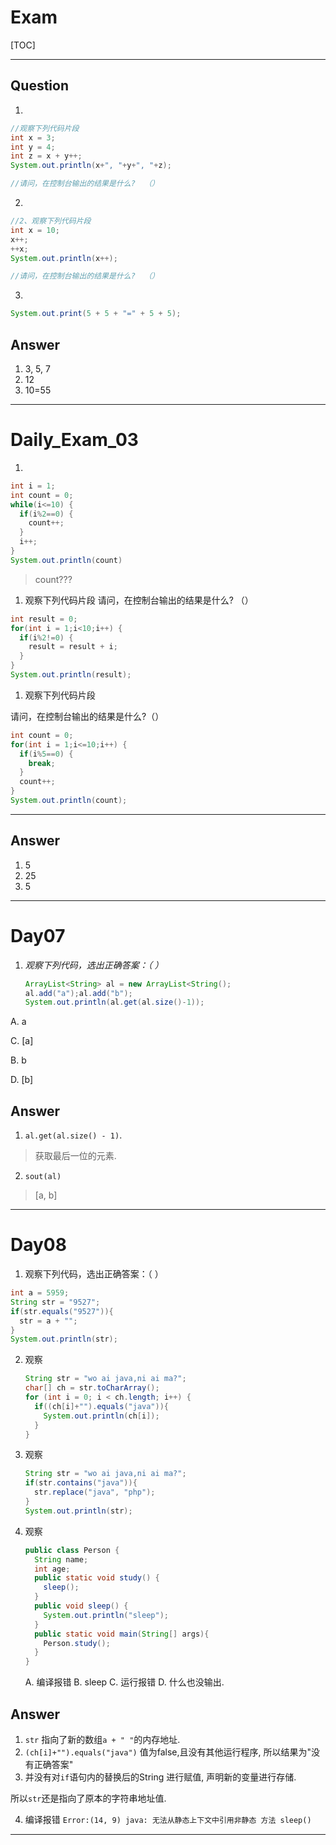 # Exam

[TOC]

____



## Question

1.

```java
//观察下列代码片段
int x = 3;
int y = 4;
int z = x + y++;
System.out.println(x+", "+y+", "+z);

//请问，在控制台输出的结果是什么?  （）

```

2.

```java
//2、观察下列代码片段
int x = 10;
x++;
++x;
System.out.println(x++);

//请问，在控制台输出的结果是什么?  （）

```



3.

```java
System.out.print(5 + 5 + "=" + 5 + 5);
```









































## Answer

1. 3, 5, 7
2. 12
3. 10=55

____



# Daily_Exam_03

1. 

```java 
int i = 1;
int count = 0;
while(i<=10) {
  if(i%2==0) {
    count++;
  }
  i++;
}
System.out.println(count)
```

> count???

1. 观察下列代码片段
   请问，在控制台输出的结果是什么? （）

```java
int result = 0;
for(int i = 1;i<10;i++) {
  if(i%2!=0) {
    result = result + i;
  }
}
System.out.println(result);

```

1. 观察下列代码片段

请问，在控制台输出的结果是什么?（）

```java
int count = 0;
for(int i = 1;i<=10;i++) {
  if(i%5==0) {
    break;
  }
  count++;
}
System.out.println(count);
```

------

























## Answer

1. 5
2. 25
3. 5



____



# Day07

1. *观察下列代码，选出正确答案：（ ）*

   ```java
   ArrayList<String> al = new ArrayList<String();
   al.add("a");al.add("b");
   System.out.println(al.get(al.size()-1)); 
   ```

A.   a

C.	[a]

B.	b

D.	[b]

















## Answer

1. `al.get(al.size() - 1)`.

> 获取最后一位的元素.

2. `sout(al)`

> [a, b]



____



# Day08

1.  观察下列代码，选出正确答案：（ ） 

   ```java
   int a = 5959;
   String str = "9527";
   if(str.equals("9527")){
     str = a + "";
   }
   System.out.println(str);
   ```

2. 观察

   ```java
   String str = "wo ai java,ni ai ma?";
   char[] ch = str.toCharArray();
   for (int i = 0; i < ch.length; i++) {
     if((ch[i]+"").equals("java")){
       System.out.println(ch[i]);
     }
   }
   ```

3. 观察

   ```java
   String str = "wo ai java,ni ai ma?";
   if(str.contains("java")){
     str.replace("java", "php");
   }
   System.out.println(str);
   ```

4. 观察

   ```java
   public class Person {
     String name;
     int age;
     public static void study() {
       sleep();    
     }
     public void sleep() {
       System.out.println("sleep");
     }
     public static void main(String[] args){
       Person.study();
     }
   }
   ```

   A. 编译报错		B. sleep		C. 运行报错		D. 什么也没输出.























## Answer

1. `str` 指向了新的数组`a + " "`的内存地址.
2. `(ch[i]+"").equals("java")` 值为false,且没有其他运行程序, 所以结果为"没有正确答案"
3. 并没有对`if`语句内的替换后的String 进行赋值, 声明新的变量进行存储.

所以`str`还是指向了原本的字符串地址值.

4. 编译报错 `Error:(14, 9) java: 无法从静态上下文中引用非静态 方法 sleep()`

_____

